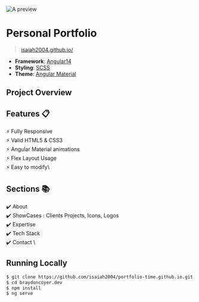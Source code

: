 ![A preview](https://github.com/<replace>.github.io/blob/main/images/banner.png)

# Personal Portfolio 
> [isaiah2004.github.io/](https://isaiah2004.github.io/)

- **Framework**: [Angular14](https://angular.io/)
- **Styling**: [SCSS](https://sass-lang.com/)
- **Theme**: [Angular Material](https://material.angular.io/)

## Project Overview

## Features 📋
⚡️ Fully Responsive\
⚡️ Valid HTML5 & CSS3\
⚡️ Angular Material animations\
⚡️ Flex Layout Usage\
⚡️ Easy to modify\

## Sections 📚
✔️ About\
✔️ ShowCases : Clients Projects, Icons, Logos \
✔️ Expertise \
✔️ Tech Stack \
✔️ Contact \

## Running Locally

```bash
$ git clone https://github.com/isaiah2004/portfolio-time.github.io.git
$ cd braydoncoyer.dev
$ npm install
$ ng serve
```
